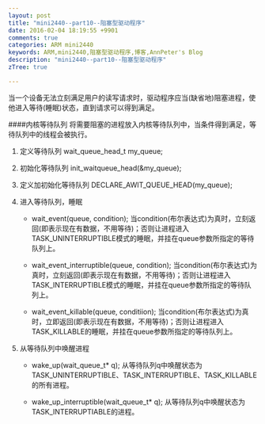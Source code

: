 ```yaml
---
layout: post
title: "mini2440--part10--阻塞型驱动程序"
date: 2016-02-04 18:19:55 +9901
comments: true
categories: ARM mini2440
keywords: ARM,mini2440,阻塞型驱动程序,博客,AnnPeter's Blog
description: "mini2440--part10--阻塞型驱动程序"
zTree: true

---
```



当一个设备无法立刻满足用户的读写请求时，驱动程序应当(缺省地)阻塞进程，使他进入等待(睡眠)状态，直到请求可以得到满足。

<!-- more -->

####内核等待队列
将需要阻塞的进程放入内核等待队列中，当条件得到满足，等待队列中的线程会被执行。

1. 定义等待队列
	wait_queue_head_t my_queue;

2. 初始化等待队列
	init_waitqueue_head(&my_queue);

3. 定义加初始化等待队列
	DECLARE_AWIT_QUEUE_HEAD(my_queue);

4. 进入等待队列，睡眠
	* wait_event(queue, condition);
    当condition(布尔表达式)为真时，立刻返回(即表示现在有数据，不用等待)；否则让进程进入TASK_UNINTERRUPTIBLE模式的睡眠，并挂在queue参数所指定的等待队列上。

	* wait_event_interruptible(queue, condition);
    当condition(布尔表达式)为真时，立刻返回(即表示现在有数据，不用等待)；否则让进程进入TASK_INTERRUPTIBLE模式的睡眠，并挂在queue参数所指定的等待队列上。

	* wait_event_killable(queue, conditiion);
	当condition(布尔表达式)为真时，立即返回(即表示现在有数据，不用等待)；否则让进程进入TASK_KILLABLE的睡眠，并挂在queue参数所指定的等待队列上。

5. 从等待队列中唤醒进程
	* wake_up(wait_queue_t* q);
	从等待队列q中唤醒状态为TASK_UNINTERRUPTIBLE、TASK_INTERRUPTIBLE、TASK_KILLABLE的所有进程。

    * wake_up_interruptible(wait_queue_t* q);
    从等待队列q中唤醒状态为TASK_INTERRUPTIABLE的进程。


